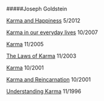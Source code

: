 #####Joseph Goldstein

[Karma and Happiness](https://dharmaseed.org/talks/audio_player/96/15978.html) 5/2012

[Karma in our everyday lives](https://dharmaseed.org/talks/audio_player/96/2309.html) 10/2007

[Karma](https://dharmaseed.org/talks/audio_player/96/1401.html) 11/2005

[The Laws of Karma](https://dharmaseed.org/talks/audio_player/96/41992.html) 11/2003

[Karma](https://dharmaseed.org/talks/audio_player/96/42007.html) 10/2001

[Karma and Reincarnation](https://dharmaseed.org/talks/audio_player/96/42615.html) 10/2001

[Understanding Karma](https://dharmaseed.org/talks/audio_player/96/1417.html) 11/1996

